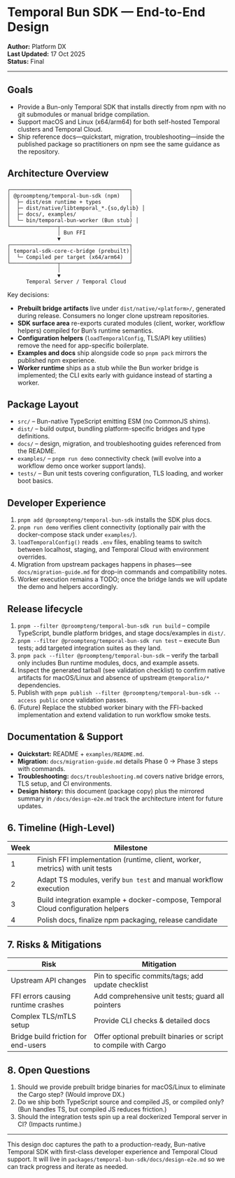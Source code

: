 # Temporal Bun SDK — End-to-End Design

**Author:** Platform DX  
**Last Updated:** 17 Oct 2025  
**Status:** Final

---

## Goals

- Provide a Bun-only Temporal SDK that installs directly from npm with no git submodules or manual bridge compilation.
- Support macOS and Linux (x64/arm64) for both self-hosted Temporal clusters and Temporal Cloud.
- Ship reference docs—quickstart, migration, troubleshooting—inside the published package so practitioners on npm see the same guidance as the repository.

## Architecture Overview

```
┌──────────────────────────────────────┐
│ @proompteng/temporal-bun-sdk (npm)   │
│  ├─ dist/esm runtime + types         │
│  ├─ dist/native/libtemporal_*.{so,dylib} │
│  ├─ docs/, examples/                 │
│  └─ bin/temporal-bun-worker (Bun stub) │
└───────────────┬──────────────────────┘
                │ Bun FFI
                ▼
┌──────────────────────────────────────┐
│ temporal-sdk-core-c-bridge (prebuilt)│
│  └─ Compiled per target (x64/arm64)  │
└───────────────┬──────────────────────┘
                │
                ▼
      Temporal Server / Temporal Cloud
```

Key decisions:

- **Prebuilt bridge artifacts** live under `dist/native/<platform>/`, generated during release. Consumers no longer clone upstream repositories.
- **SDK surface area** re-exports curated modules (client, worker, workflow helpers) compiled for Bun’s runtime semantics.
- **Configuration helpers** (`loadTemporalConfig`, TLS/API key utilities) remove the need for app-specific boilerplate.
- **Examples and docs** ship alongside code so `pnpm pack` mirrors the published npm experience.
- **Worker runtime** ships as a stub while the Bun worker bridge is implemented; the CLI exits early with guidance instead of starting a worker.

## Package Layout

- `src/` – Bun-native TypeScript emitting ESM (no CommonJS shims).
- `dist/` – build output, bundling platform-specific bridges and type definitions.
- `docs/` – design, migration, and troubleshooting guides referenced from the README.
- `examples/` – `pnpm run demo` connectivity check (will evolve into a workflow demo once worker support lands).
- `tests/` – Bun unit tests covering configuration, TLS loading, and worker boot basics.

## Developer Experience

1. `pnpm add @proompteng/temporal-bun-sdk` installs the SDK plus docs.
2. `pnpm run demo` verifies client connectivity (optionally pair with the docker-compose stack under `examples/`).
3. `loadTemporalConfig()` reads `.env` files, enabling teams to switch between localhost, staging, and Temporal Cloud with environment overrides.
4. Migration from upstream packages happens in phases—see `docs/migration-guide.md` for drop-in commands and compatibility notes.
5. Worker execution remains a TODO; once the bridge lands we will update the demo and helpers accordingly.

## Release lifecycle

1. `pnpm --filter @proompteng/temporal-bun-sdk run build` – compile TypeScript, bundle platform bridges, and stage docs/examples in `dist/`.
2. `pnpm --filter @proompteng/temporal-bun-sdk run test` – execute Bun tests; add targeted integration suites as they land.
3. `pnpm pack --filter @proompteng/temporal-bun-sdk` – verify the tarball only includes Bun runtime modules, docs, and example assets.
4. Inspect the generated tarball (see validation checklist) to confirm native artifacts for macOS/Linux and absence of upstream `@temporalio/*` dependencies.
5. Publish with `pnpm publish --filter @proompteng/temporal-bun-sdk --access public` once validation passes.
6. (Future) Replace the stubbed worker binary with the FFI-backed implementation and extend validation to run workflow smoke tests.

## Documentation & Support

- **Quickstart:** README + `examples/README.md`.
- **Migration:** `docs/migration-guide.md` details Phase 0 → Phase 3 steps with commands.
- **Troubleshooting:** `docs/troubleshooting.md` covers native bridge errors, TLS setup, and CI environments.
- **Design history:** this document (package copy) plus the mirrored summary in `/docs/design-e2e.md` track the architecture intent for future updates.


## 6. Timeline (High-Level)

| Week | Milestone |
|------|-----------|
| 1 | Finish FFI implementation (runtime, client, worker, metrics) with unit tests |
| 2 | Adapt TS modules, verify `bun test` and manual workflow execution |
| 3 | Build integration example + docker-compose, Temporal Cloud configuration helpers |
| 4 | Polish docs, finalize npm packaging, release candidate |


## 7. Risks & Mitigations

| Risk | Mitigation |
|------|------------|
| Upstream API changes | Pin to specific commits/tags; add update checklist |
| FFI errors causing runtime crashes | Add comprehensive unit tests; guard all pointers |
| Complex TLS/mTLS setup | Provide CLI checks & detailed docs |
| Bridge build friction for end-users | Offer optional prebuilt binaries or script to compile with Cargo |


## 8. Open Questions

1. Should we provide prebuilt bridge binaries for macOS/Linux to eliminate the Cargo step? (Would improve DX.)
2. Do we ship both TypeScript source and compiled JS, or compiled only? (Bun handles TS, but compiled JS reduces friction.)
3. Should the integration tests spin up a real dockerized Temporal server in CI? (Impacts runtime.)

---

This design doc captures the path to a production-ready, Bun-native Temporal SDK with first-class developer experience and Temporal Cloud support. It will live in `packages/temporal-bun-sdk/docs/design-e2e.md` so we can track progress and iterate as needed.
